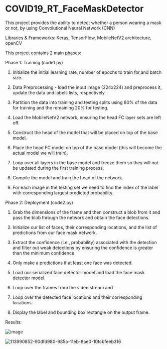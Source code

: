 # COVID19_RT_FaceMaskDetector
This project provides the ability to detect whether a person wearing a mask or not, by using Convolutional Neural Network (CNN)

Libraries & Frameworks: Keras, TensorFlow, MobileNetV2 architecture, openCV

This project contains 2 main phases: 

Phase 1: Training (code1.py) 

1. Initialize the initial learning rate, number of epochs to train for,and batch size.

2. Data Preprocessing -  load the input image (224x224) and preprocess it, update the data and labels lists, respectively.

3. Partition the data into training and testing splits using 80% of the data for training and the remaining 20% for testing.

4. Load the MobileNetV2 network, ensuring the head FC layer sets are left off.

5. Construct the head of the model that will be placed on top of the base model.

6. Place the head FC model on top of the base model (this will become the actual model we will train).

7. Loop over all layers in the base model and freeze them so they will not be updated during the first training process.

8. Compile the model and train the head of the network.

9. For each image in the testing set we need to find the index of the label with corresponding largest predicted probability.

Phase 2: Deployment (code2.py)

1. Grab the dimensions of the frame and then construct a blob from it and pass the blob through the network and obtain the face detections.

2. Initialize our list of faces, their corresponding locations, and the list of predictions from our face mask network.

3. Extract the confidence (i.e., probability) associated with the detection and filter out weak detections by ensuring the confidence is greater than the minimum confidence.

4. Only make a predictions if at least one face was detected.

5. Load our serialized face detector model and load the face mask detector model.

6. Loop over the frames from the video stream and 

7. Loop over the detected face locations and their corresponding locations.

8. Display the label and bounding box rectangle on the output frame.

Results: 


![image](https://user-images.githubusercontent.com/54996146/129073783-cc088c29-cee0-461c-aa74-783b4787347a.png)


![113990852-90dfd980-985a-11eb-8ae0-10fcbfeeb316](https://user-images.githubusercontent.com/54996146/129074226-74f04445-05e3-4a3f-9a70-719456214d2d.gif)
